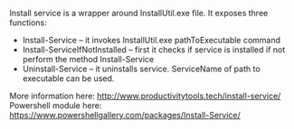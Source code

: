 Install service is a wrapper around InstallUtil.exe file. It exposes three functions:

- Install-Service – it invokes InstallUtil.exe pathToExecutable command
- Install-ServiceIfNotInstalled – first it checks if service is installed if not perform the method Install-Service
- Uninstall-Service – it uninstalls service. ServiceName of path to executable can be used.

More information here: http://www.productivitytools.tech/install-service/
Powershell module here: https://www.powershellgallery.com/packages/Install-Service/
